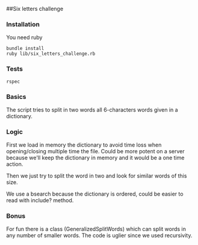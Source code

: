 ##Six letters challenge 

### Installation

You need ruby

```
bundle install
ruby lib/six_letters_challenge.rb
```

### Tests

```
rspec
```

### Basics

The script tries to split in two words all 6-characters words given in a dictionary.

### Logic

First we load in memory the dictionary to avoid time loss when opening/closing multiple time the file. 
Could be more potent on a server because we'll keep the dictionary in memory and it would be a one time action.

Then we just try to split the word in two and look for similar words of this size.

We use a bsearch because the dictionary is ordered, could be easier to read with include? method.

### Bonus

For fun there is a class (GeneralizedSplitWords) which can split words in any number of smaller words. The code is uglier since we used recursivity.

